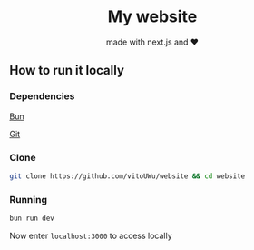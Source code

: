 <h1 align="center">My website</h1>
<p align="center">made with next.js and ❤️</p>

## How to run it locally

### Dependencies

[Bun](https://bun.sh/)

[Git](https://git-scm.com/)

### Clone

```bash
git clone https://github.com/vitoUWu/website && cd website
```

### Running

```bash
bun run dev
```
Now enter `localhost:3000` to access locally
